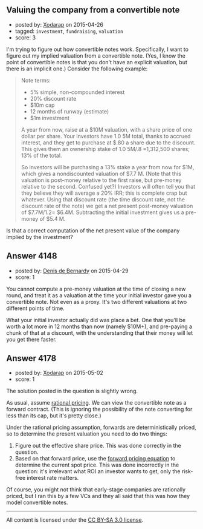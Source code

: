 ## Valuing the company from a convertible note

- posted by: [Xodarap](https://stackexchange.com/users/140666/xodarap) on 2015-04-26
- tagged: `investment`, `fundraising`, `valuation`
- score: 3

I'm trying to figure out how convertible notes work. Specifically, I want to figure out my implied valuation from a convertible note. (Yes, I know the point of convertible notes is that you don't have an explicit valuation, but there is an implicit one.) Consider the following example:

> Note terms:
>
> * 5% simple, non-compounded interest
> * 20% discount rate
> * $10m cap
> * 12 months of runway (estimate)
> * $1m investment
> 
> A year from now, raise at a $10M valuation, with a share price of one
> dollar per share. Your investors have 1.0 5M total, thanks to accrued
> interest, and they get to purchase at $.80 a share due to the
> discount. This gives them an ownership stake of 1.0 5M/.8 =1,312,500
> shares; 13% of the total. 
> 
> So investors will be purchasing a 13% stake a year from now for $1M,
> which gives a nondiscounted valuation of $7.7 M. (Note that this
> valuation is post-money relative to the first raise, but pre-money
> relative to the second. Confused yet?) Investors will often tell you
> that they believe they will average a 20% IRR; this is complete crap
> but whatever. Using that discount rate (the time discount rate, not
> the discount rate of the note) we get a net present post-money
> valuation of $7.7M/1.2= $6.4M. Subtracting the initial investment
> gives us a pre-money of $5.4 M.

Is that a correct computation of the net present value of the company implied by the investment?



## Answer 4148

- posted by: [Denis de Bernardy](https://stackexchange.com/users/182468/denis-de-bernardy) on 2015-04-29
- score: 1

You cannot compute a pre-money valuation at the time of closing a new round, and treat it as a valuation at the time your initial investor gave you a convertible note. Not even as a proxy. It's two different valuations at two different points of time.

What your initial investor actually did was place a bet. One that you'll be worth a lot more in 12 months than now (namely $10M+), and pre-paying a chunk of that at a discount, with the understanding that their money will let you get there faster.


## Answer 4178

- posted by: [Xodarap](https://stackexchange.com/users/140666/xodarap) on 2015-05-02
- score: 1

The solution posted in the question is slightly wrong.

As usual, assume [rational pricing](http://en.wikipedia.org/wiki/Rational_pricing). We can view the convertible note as a forward contract. (This is ignoring the possibility of the note converting for less than its cap, but it's pretty close.)

Under the rational pricing assumption, forwards are deterministically priced, so to determine the present valuation you need to do two things:

1. Figure out the effective share price. This was done correctly in the question.
1. Based on that forward price, use the [forward pricing equation](http://en.wikipedia.org/wiki/Forward_contract#Rational_pricing) to determine the current spot price. This was done incorrectly in the question: it's irrelevant what ROI an investor wants to get, only the risk-free interest rate matters.

Of course, you might not think that early-stage companies are rationally priced, but I ran this by a few VCs and they all said that this was how they model convertible notes.



---

All content is licensed under the [CC BY-SA 3.0 license](https://creativecommons.org/licenses/by-sa/3.0/).
